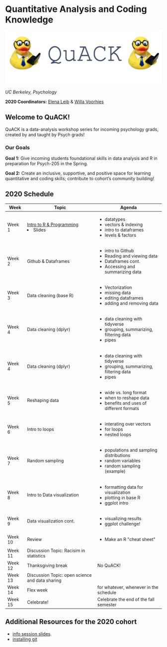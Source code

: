 
# Quantitative Analysis and Coding Knowledge 

![](img/logo.png)

 *UC Berkeley, Psychology*
 

**2020 Coordinators:** [Elena Leib](https://bungelab.berkeley.edu/graduate-students/) & [Willa Voorhies](https://cnl.berkeley.edu/people/willa-voorhies/)


## Welcome to QuACK! 
QuACK is a data-analysis workshop series for incoming psychology grads, created by and taught by Psych grads!


### Our Goals
  **Goal 1:** Give incoming students foundational skills in data analysis and R in preparation for Psych-205 in the Spring.
  
  
  **Goal 2:** Create an inclusive, supportive, and positive space for learning quantitative and coding skills; contribute to cohort’s community building!
   




  
## 2020 Schedule
|  Week | Topic | Agenda | 
| ------|-------|------- |
| Week 1| [Intro to R & Programming](https://github.com/UCB-Psychology-QuACK/introR_week1) </li><li> Slides | <ul><li>datatypes</li><li>vectors & indexing</li><li> intro to dataframes </li><li> levels & factors|
| Week 2| Github & Dataframes| <ul><li>intro to Github</li><li>Reading and viewing data</li><li> Dataframes cont. </li><li> Accessing and summarizing data |
| Week 3| Data cleaning (base R) | <ul><li>Vectorization</li><li>missing data</li><li> editing dataframes </li><li> adding and removing data |
| Week 4| Data cleaning (dplyr) | <ul><li> data cleaning with tidyverse </li><li>grouping, summarizing, filtering data </li><li> pipes|
| Week 4| Data cleaning (dplyr) | <ul><li> data cleaning with tidyverse </li><li>grouping, summarizing, filtering data </li><li> pipes|
| Week 5| Reshaping data | <ul><li> wide vs. long format </li><li>  when to reshape data </li><li> benefits and uses of different formats|
| Week 6| Intro to loops | <ul><li> interating over vectors </li><li>  for loops </li><li> nested loops|
 | Week 7| Random sampling | <ul><li> populations and sampling distributions </li><li> random variables </li><li> random sampling (example)|
  | Week 8| Intro to Data visualization | <ul><li> formatting data for visualization </li><li> plotting in base R </li><li> ggplot intro|
  | Week 9| Data visualization cont.  | <ul><li> visualizing results </li><li> ggplot challenge!|
 | Week 10| Review  | <ul><li> Make an R "cheat sheet"|
 | Week 11| Discussion Topic: Racisim in statistics| |
 | Week 12| Thanksgiving break| No QuACK! |
 | Week 13| Discussion Topic: open science and data sharing| |
 | Week 14| Flex week |for whatever, whenever in the schedule |
 | Week 15| Celebrate!|Celebrate the end of the fall semester |
 
 
 

## Additional Resources for the 2020 cohort
 * <a href="img/QuACK_info_session.pdf">info session slides</a>.
 * [installing git](https://git-scm.com/book/en/v2/Getting-Started-Installing-Git)
 
 
